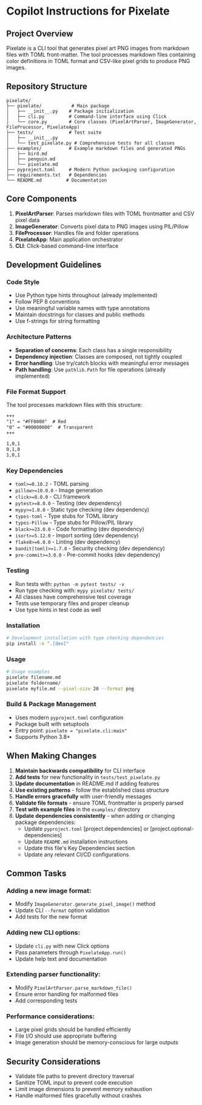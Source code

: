 # Copilot Instructions for Pixelate

## Project Overview

Pixelate is a CLI tool that generates pixel art PNG images from markdown files with TOML front-matter. The tool processes markdown files containing color definitions in TOML format and CSV-like pixel grids to produce PNG images.

## Repository Structure

```
pixelate/
├── pixelate/           # Main package
│   ├── __init__.py    # Package initialization  
│   ├── cli.py         # Command-line interface using Click
│   └── core.py        # Core classes (PixelArtParser, ImageGenerator, FileProcessor, PixelateApp)
├── tests/             # Test suite
│   ├── __init__.py    
│   └── test_pixelate.py # Comprehensive tests for all classes
├── examples/          # Example markdown files and generated PNGs
│   ├── bird.md
│   ├── penguin.md
│   └── pixelate.md
├── pyproject.toml     # Modern Python packaging configuration
├── requirements.txt   # Dependencies
└── README.md         # Documentation
```

## Core Components

1. **PixelArtParser**: Parses markdown files with TOML frontmatter and CSV pixel data
2. **ImageGenerator**: Converts pixel data to PNG images using PIL/Pillow
3. **FileProcessor**: Handles file and folder operations
4. **PixelateApp**: Main application orchestrator
5. **CLI**: Click-based command-line interface

## Development Guidelines

### Code Style
- Use Python type hints throughout (already implemented)
- Follow PEP 8 conventions
- Use meaningful variable names with type annotations
- Maintain docstrings for classes and public methods
- Use f-strings for string formatting

### Architecture Patterns
- **Separation of concerns**: Each class has a single responsibility
- **Dependency injection**: Classes are composed, not tightly coupled
- **Error handling**: Use try/catch blocks with meaningful error messages
- **Path handling**: Use `pathlib.Path` for file operations (already implemented)

### File Format Support
The tool processes markdown files with this structure:
```markdown
+++
"1" = "#FF0000"  # Red
"0" = "#00000000"  # Transparent
+++

1,0,1
0,1,0
1,0,1
```

### Key Dependencies
- `toml>=0.10.2` - TOML parsing
- `pillow>=10.0.0` - Image generation
- `click>=8.0.0` - CLI framework
- `pytest>=8.0.0` - Testing (dev dependency)
- `mypy>=1.0.0` - Static type checking (dev dependency)
- `types-toml` - Type stubs for TOML library
- `types-Pillow` - Type stubs for Pillow/PIL library
- `black>=23.0.0` - Code formatting (dev dependency)
- `isort>=5.12.0` - Import sorting (dev dependency)
- `flake8>=6.0.0` - Linting (dev dependency)
- `bandit[toml]>=1.7.0` - Security checking (dev dependency)
- `pre-commit>=3.0.0` - Pre-commit hooks (dev dependency)

### Testing
- Run tests with: `python -m pytest tests/ -v`
- Run type checking with: `mypy pixelate/ tests/`
- All classes have comprehensive test coverage
- Tests use temporary files and proper cleanup
- Use type hints in test code as well

### Installation
```bash
# Development installation with type checking dependencies
pip install -e ".[dev]"
```

### Usage
```bash
# Usage examples
pixelate filename.md
pixelate foldername/
pixelate myfile.md --pixel-size 20 --format png
```

### Build & Package Management
- Uses modern `pyproject.toml` configuration
- Package built with setuptools
- Entry point: `pixelate = "pixelate.cli:main"`
- Supports Python 3.8+

## When Making Changes

1. **Maintain backwards compatibility** for CLI interface
2. **Add tests** for new functionality in `tests/test_pixelate.py`
3. **Update documentation** in README.md if adding features
4. **Use existing patterns** - follow the established class structure
5. **Handle errors gracefully** with user-friendly messages
6. **Validate file formats** - ensure TOML frontmatter is properly parsed
7. **Test with example files** in the `examples/` directory
8. **Update dependencies consistently** - when adding or changing package dependencies:
   - Update `pyproject.toml` [project.dependencies] or [project.optional-dependencies]
   - Update `README.md` installation instructions
   - Update this file's Key Dependencies section
   - Update any relevant CI/CD configurations

## Common Tasks

### Adding a new image format:
- Modify `ImageGenerator.generate_pixel_image()` method
- Update CLI `--format` option validation
- Add tests for the new format

### Adding new CLI options:
- Update `cli.py` with new Click options
- Pass parameters through `PixelateApp.run()`
- Update help text and documentation

### Extending parser functionality:
- Modify `PixelArtParser.parse_markdown_file()`
- Ensure error handling for malformed files
- Add corresponding tests

### Performance considerations:
- Large pixel grids should be handled efficiently
- File I/O should use appropriate buffering
- Image generation should be memory-conscious for large outputs

## Security Considerations
- Validate file paths to prevent directory traversal
- Sanitize TOML input to prevent code execution
- Limit image dimensions to prevent memory exhaustion
- Handle malformed files gracefully without crashes